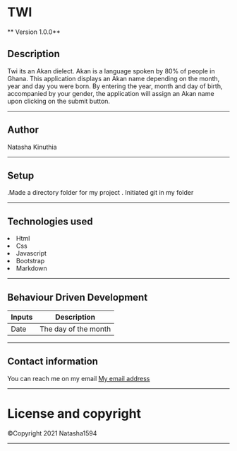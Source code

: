 # TWI

** Version 1.0.0**

## Description
Twi its an Akan dielect. Akan is a language spoken by 80% of people in Ghana.
This application displays an Akan name depending on the month, year and day you were born. By entering the year, month and day of birth, accompanied by your gender, the application will assign an Akan name upon clicking on the submit button.

---

## Author
Natasha Kinuthia

---

## Setup

 .Made a directory folder for my project
 . Initiated git in my folder

 ---

 ## Technologies used
 <li>Html</li>
 <li>Css</li>
 <li>Javascript</li>
 <li>Bootstrap</li>
 <li>Markdown</li>

---
 ## Behaviour Driven Development

 |Inputs| Description|
 |---|---|
 |Date| The day of the month|






 ---

 ## Contact information

 You can reach me on my email  [My email address](kinuthianatasha@gmail.com)

---
 # License and copyright

<span>&#169;</span>Copyright 2021 Natasha1594

---



